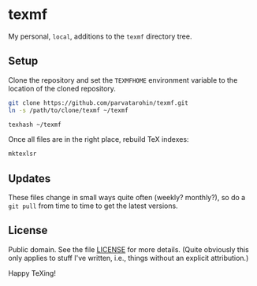 # texmf

My personal, `local`, additions to the `texmf` directory tree.

## Setup

Clone the repository and set the `TEXMFHOME` environment variable to the location of the cloned repository.

```bash
git clone https://github.com/parvatarohin/texmf.git
ln -s /path/to/clone/texmf ~/texmf

texhash ~/texmf
```

Once all files are in the right place, rebuild TeX indexes:

```bash
mktexlsr
```

## Updates

These files change in small ways quite often (weekly? monthly?), so do a `git pull` from time to time to get the latest versions.

## License

Public domain. See the file [LICENSE](/LICENSE) for more details. (Quite obviously this only applies to stuff I've written, i.e., things without an explicit attribution.)

Happy TeXing!

